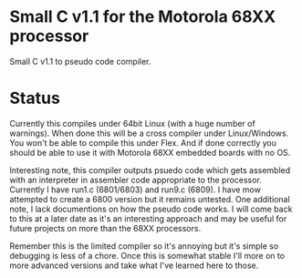 # Small C v1.1 for the Motorola 68XX processor

Small C v1.1 to pseudo code compiler.

# Status

Currently this compiles under 64bit Linux (with a huge number of warnings). When done this will be a cross compiler under Linux/Windows. You won't be able to compile this under Flex. And if done correctly you should be able to use it with Motorola 68XX embedded boards with no OS.

Interesting note, this compiler outputs psuedo code which gets assembled with an interpreter in assembler code appropriate to the processor. Currently I have run1.c (6801/6803) and run9.c (6809). I have mow attempted to create a 6800 version but it remains untested. One additional note, I lack documentions on how the pseudo code works. I will come back to this at a later date as it's an interesting approach and may be useful for future projects on more than the 68XX processors.

Remember this is the limited compiler so it's annoying but it's simple so debugging is less of a chore. Once this is somewhat stable I'll more on to more advanced versions and take what I've learned here to those. 
